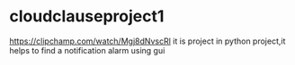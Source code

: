 # cloudclauseproject1
https://clipchamp.com/watch/Mgj8dNvscRl
it is project in python project,it helps to find a notification alarm using gui
